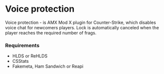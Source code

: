 # Voice protection
Voice protection - is AMX Mod X plugin for Counter-Strike, which disables voice chat for newcomers players. Lock is automatically canceled when the player reaches the required number of frags.

### Requirements
- HLDS or ReHLDS
- CSStats
- Fakemeta, Ham Sandwich or Reapi